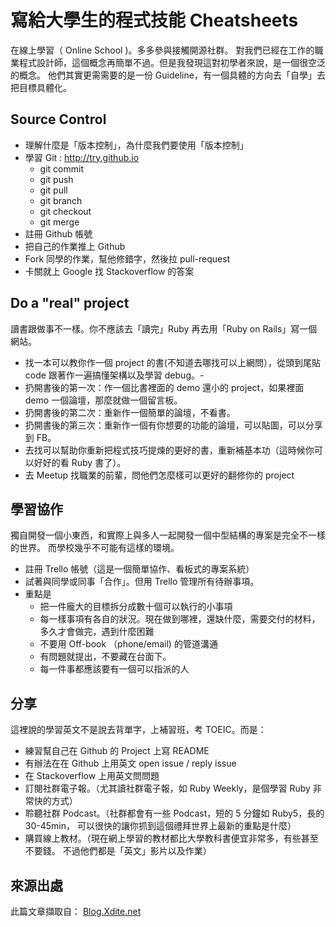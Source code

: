 # 寫給大學生的程式技能 Cheatsheets

在線上學習（ Online School )。多多參與接觸開源社群。
對我們已經在工作的職業程式設計師，這個概念再簡單不過。但是我發現這對初學者來說，是一個很空泛的概念。
他們其實更需需要的是一份 Guideline，有一個具體的方向去「自學」去把目標具體化。

## Source Control

- 理解什麼是「版本控制」，為什麼我們要使用「版本控制」
- 學習 Git : http://try.github.io
    - git commit
    - git push
    - git pull
    - git branch
    - git checkout
    - git merge
- 註冊 Github 帳號
- 把自己的作業推上 Github
- Fork 同學的作業，幫他修錯字，然後拉 pull-request
- 卡關就上 Google 找 Stackoverflow 的答案

## Do a "real" project

讀書跟做事不一樣。你不應該去「讀完」Ruby 再去用「Ruby on Rails」寫一個網站。

- 找一本可以教你作一個 project 的書(不知道去哪找可以上網問），從頭到尾貼 code 跟著作一遍搞懂架構以及學習 debug。- 
- 扔開書後的第一次：作一個比書裡面的 demo 還小的 project，如果裡面 demo 一個論壇，那麼就做一個留言板。
- 扔開書後的第二次：重新作一個簡單的論壇，不看書。
- 扔開書後的第三次：重新作一個有你想要的功能的論壇，可以貼圖，可以分享到 FB。
- 去找可以幫助你重新把程式技巧提煉的更好的書，重新補基本功（這時候你可以好好的看 Ruby 書了）。
- 去 Meetup 找職業的前輩，問他們怎麼樣可以更好的翻修你的 project

## 學習協作

獨自開發一個小東西，和實際上與多人一起開發一個中型結構的專案是完全不一樣的世界。
而學校幾乎不可能有這樣的環境。

- 註冊 Trello 帳號（這是一個簡單協作、看板式的專案系統）
- 試著與同學或同事「合作」。但用 Trello 管理所有待辦事項。
- 重點是
    - 把一件龐大的目標拆分成數十個可以執行的小事項
    - 每一樣事項有各自的狀況。現在做到哪裡，還缺什麼，需要交付的材料，多久才會做完，遇到什麼困難
    - 不要用 Off-book （phone/email) 的管道溝通
    - 有問題就提出，不要藏在台面下。
    - 每一件事都應該要有一個可以指派的人

## 分享

這裡說的學習英文不是說去背單字，上補習班，考 TOEIC。而是：

- 練習幫自己在 Github 的 Project 上寫 README
- 有辦法在在 Github 上用英文 open issue / reply issue
- 在 Stackoverflow 上用英文問問題
- 訂閱社群電子報。（尤其讀社群電子報，如 Ruby Weekly，是個學習 Ruby 非常快的方式）
- 聆聽社群 Podcast。（社群都會有一些 Podcast，短的 5 分鐘如 Ruby5，長的 30-45min，
  可以很快的讓你抓到這個禮拜世界上最新的重點是什麼）
- 購買線上教材。（現在網上學習的教材都比大學教科書便宜非常多，有些甚至不要錢。
  不過他們都是「英文」影片以及作業）

## 來源出處

此篇文章擷取自：
[Blog.Xdite.net](http://blog.xdite.net/posts/2013/11/22/opensource-cheatsheets)
